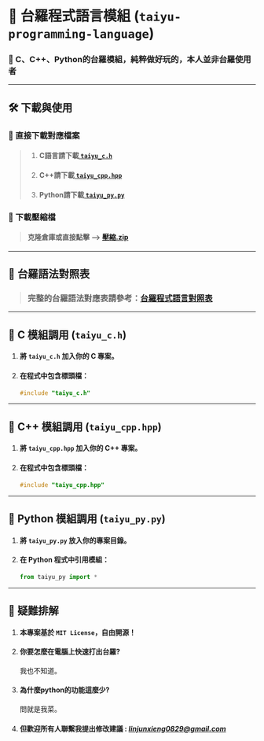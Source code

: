 # 📜 台羅程式語言模組 (`taiyu-programming-language`)
### 🚀 C、C++、Python的台羅模組，純粹做好玩的，本人並非台羅使用者

---

## 🛠️ **下載與使用**
### **🔹 直接下載對應檔案**
> 1. #### C語言請下載[ `taiyu_c.h` ](https://github.com/Alan20050829/taiyu-programming-language/blob/main/taiyu_c.h)
> 2. #### C++請下載[ `taiyu_cpp.hpp` ](https://github.com/Alan20050829/taiyu-programming-language/blob/main/taiyu_cpp.hpp)
> 3. #### Python請下載[ `taiyu_py.py` ](https://github.com/Alan20050829/taiyu-programming-language/blob/main/taiyu_py.py)
### **🔹 下載壓縮檔**
> #### 克隆倉庫或直接點擊 --> [壓縮.zip](https://github.com/Alan20050829/taiyu-programming-language/archive/refs/heads/main.zip)

---
## 🔗 **台羅語法對照表**

> ### 完整的台羅語法對應表請參考：[台羅程式語言對照表](taiyu_language_mapping.md)


---

## 🔹 **C 模組調用 (`taiyu_c.h`)**
1. #### **將 `taiyu_c.h` 加入你的 C 專案**。
2. #### **在程式中包含標頭檔**：
   ```c
   #include "taiyu_c.h"
   ```

---

## 🔹 **C++ 模組調用 (`taiyu_cpp.hpp`)**
1. #### **將 `taiyu_cpp.hpp` 加入你的 C++ 專案**。
2. #### **在程式中包含標頭檔**：
   ```cpp
   #include "taiyu_cpp.hpp"
   ```

---

## 🔹 **Python 模組調用 (`taiyu_py.py`)**
1. #### **將 `taiyu_py.py` 放入你的專案目錄**。
2. #### **在 Python 程式中引用模組**：
   ```python
   from taiyu_py import *
   ```

---

## 📜 **疑難排解**
1. #### **本專案基於 `MIT License`，自由開源！**
2. #### **你要怎麼在電腦上快速打出台羅?**  
   我也不知道。  
3. #### **為什麼python的功能這麼少?**  
   問就是我菜。  
4. #### **但歡迎所有人聯繫我提出修改建議 : *linjunxieng0829@gmail.com***



